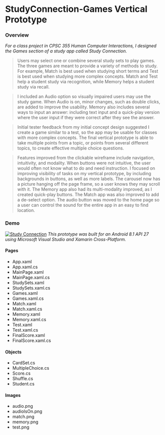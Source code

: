 # StudyConnection-Games Vertical Prototype
### Overview
*For a class project in CPSC 355 Human Computer Interactions, I designed the Games section of a study app called Study Connection.*
>Users may select one or combine several study sets to play games.  The three games are meant to provide a variety of methods to study.  For example, Match is best used when studying short terms and Test is best used when studying more complex concepts.  Match and Test help a student study via recognition, while Memory helps a student study via recall.

>I included an Audio option so visually impaired users may use the study game.  When Audio is on, minor changes, such as double clicks, are added to improve the usability.  Memory also includes several ways to input an answer: including text input and a quick-play version where the user input if they were correct after they see the answer.

>Initial tester feedback from my initial concept design suggested I create a game similar to a test, so the app may be usable for classes with more complex concepts.  The final vertical prototype is able to take multiple points from a topic, or points from several different topics, to create effective multiple choice questions.

>Features improved from the clickable wireframe include navigation, intuitivity, and modality.  When buttons were not intuitive, the user would often not know what to do and need instruction.  I focused on improving visibility of tasks on my vertical prototype, by including backgrounds in buttons, as well as more labels.  The carousel now has a picture hanging off the page frame, so a user knows they may scroll with it.  The Memory app also had its multi-modality improved, as I created quick-play buttons.  The Match app was also improved to add a de-select option.  The audio button was moved to the home page so a user can control the sound for the entire app in an easy to find location.

### Demo
[![Study Connection](https://i.imgur.com/Az9T6Fi.png)](https://www.youtube.com/watch?v=v97k00CnoWY "Study Connection - Click to Watch!")
*This prototype was built for an Android 8.1 API 27 using Microsoft Visual Studio and Xamarin Cross-Platform.*

#### Pages
* App.xaml
* App.xaml.cs
* MainPage.xaml
* MainPage.xaml.cs
* StudySets.xaml
* StudySets.xaml.cs
* Games.xaml
* Games.xaml.cs
* Match.xaml
* Match.xaml.cs
* Memory.xaml
* Memory.xaml.cs
* Test.xaml
* Test.xaml.cs
* FinalScore.xaml
* FinalScore.xaml.cs

#### Objects
* CardSet.cs
* MultipleChoice.cs
* Score.cs
* Shuffle.cs
* Student.cs

#### Images
* audio.png
* audioIsOn.png
* match.png
* memory.png
* test.png
